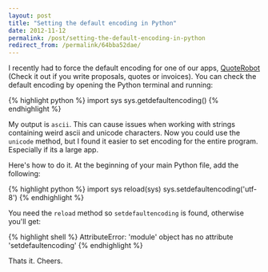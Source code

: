 ```yaml
---
layout: post
title: "Setting the default encoding in Python"
date: 2012-11-12
permalink: /post/setting-the-default-encoding-in-python
redirect_from: /permalink/64bba52dae/
---
```


I recently had to force the default encoding for one of our apps, [QuoteRobot][qbot] 
(Check it out if you write proposals, quotes or invoices). You can check the 
default encoding by opening the Python terminal and running:

{% highlight python %}
import sys
sys.getdefaultencoding()
{% endhighlight %}

My output is `ascii`. This can cause issues when working with strings containing 
weird ascii and unicode characters. Now you could use the `unicode` method, but 
I found it easier to set encoding for the entire program. Especially if its a 
large app.

Here's how to do it. At the beginning of your main Python file, add the 
following:

{% highlight python %}
import sys
reload(sys)
sys.setdefaultencoding('utf-8')
{% endhighlight %}

You need the `reload` method so `setdefaultencoding` is found, otherwise you'll 
get:

{% highlight shell %}
AttributeError: 'module' object has no attribute 'setdefaultencoding'
{% endhighlight %}

Thats it. Cheers.

[qbot]: https://quoterbot.com